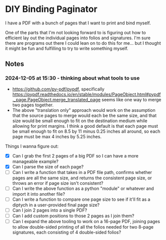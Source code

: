 # DIY Binding Paginator

I have a PDF with a bunch of pages that I want to print and bind myself.

One of the parts that I'm not looking forward to is figuring out how to efficient lay out the individual pages into folios and signatures. I'm sure there are programs out there I could lean on to do this for me... but I thought it might be fun and fulfilling to try to write something myself.

## Notes

### 2024-12-05 at 15:30 - thinking about what tools to use

- <https://github.com/py-pdf/pypdf>, specifically <https://pypdf.readthedocs.io/en/stable/modules/PageObject.html#pypdf._page.PageObject.merge_translated_page> seems like one way to merge two pages together.
- The above "translation only" approach would work on the assumption that the source pages to merge would each be the same size, and that size would be small enough to fit on the destination medium while allowing for print margins. I think a good default is that each page must be small enough to fit on 8.5 by 11 minus 0.25 inches all around, so each page must be max 4 inches by 5.25 inches.

Things I wanna figure out:

- [x] Can I grab the first 2 pages of a big PDF so I can have a more manageable example?
- [x] Can I parse the size of each page?
- [ ] Can I write a function that takes in a PDF file path, confirms whether pages are all the same size, and returns the consistent page size, or throws an error if page size isn't consistent?
- [ ] Can I write the above function as a python "module" or whatever and import it into another file?
- [ ] Can I write a function to compare one page size to see if it'll fit as a diptych in a user-provided final page size?
- [ ] Can I join 2 pages into a single PDF?
- [ ] Can I add custom positions to those 2 pages as I join them?
- [ ] Can I expand the above tooling to work on a 16-page PDF, joining pages to allow double-sided printing of all the folios needed for two 8-page signatures, each consisting of 4 double-sided folios?

